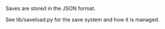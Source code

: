Saves are stored in the JSON format.

See lib/saveload.py for the save system and how it is managed.